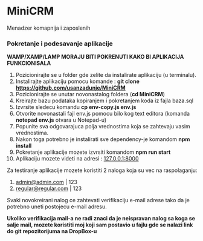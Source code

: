 # MiniCRM
Menadzer komapnija i zaposlenih

<h3>Pokretanje i podesavanje aplikacije</h3>

**WAMP/XAMP/LAMP MORAJU BITI POKRENUTI KAKO BI APLIKACIJA FUNKCIONISALA**
1. Pozicionirajte se u folder gde zelite da instalirate aplikaciju (u terminalu).
2. Instalirajte aplikaciju pomocu komande : <strong>git clone https://github.com/usanzadunje/MiniCRM</strong>
3. Pozicionirajte se unutar novonastalog foldera (<strong>cd MiniCRM</strong>)
4. Kreirajte bazu podataka kopiranjem i pokretanjem koda iz fajla baza.sql
5. Izvrsite sledecu komandu <strong>cp env-copy.js env.js</strong>
6. Otvorite novonastali fajl env.js pomocu bilo kog text editora (komanda <strong>notepad env.js</strong> otvara u Notepad-u)
7. Popunite sva odgovarajuca polja vrednostima koja se zahtevaju vasim vrednostima.
8. Nakon toga potrebno je instalirati sve dependency-je komandom <strong>npm install</strong>
9. Pokretanje aplikacije mozete izvrsiti komandom <strong>npm run start</strong>
10. Aplikaciju mozete videti na adresi : <a href="http://127.0.0.1:8000">127.0.0.1:8000</a>

Za testiranje aplikacije mozete koristiti 2 naloga koja su vec na raspolaganju:
1. admin@admin.com | 123
2. regular@regular.com | 123

Svaki novokreirani nalog ce zahtevati verifikaciju e-mail adrese tako da je potrebno uneti postojecu e-mail adresu.

**Ukoliko verifikacija mail-a ne radi znaci da je neispravan nalog sa koga se salje mail, mozete koristiti moj koji sam postavio u fajlu gde se nalazi link do git repozitorijuma na DropBox-u**
